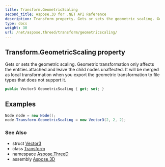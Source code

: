 ```yaml
---
title: Transform.GeometricScaling
second_title: Aspose.3D for .NET API Reference
description: Transform property. Gets or sets the geometric scaling. Geometric transformation only affects the entities attached and leave the child nodes unaffected. It will be merged as local transformation when you export the geometric transformation to file types that does not support it
type: docs
weight: 30
url: /net/aspose.threed/transform/geometricscaling/
---
```

## Transform.GeometricScaling property

Gets or sets the geometric scaling. Geometric transformation only affects the entities attached and leave the child nodes unaffected. It will be merged as local transformation when you export the geometric transformation to file types that does not support it.

```csharp
public Vector3 GeometricScaling { get; set; }
```

## Examples

```csharp
Node node = new Node();
node.Transform.GeometricScaling = new Vector3(2, 2, 2);
```

### See Also

* struct [Vector3](../../../aspose.threed.utilities/vector3/)
* class [Transform](../)
* namespace [Aspose.ThreeD](../../transform/)
* assembly [Aspose.3D](../../../)


